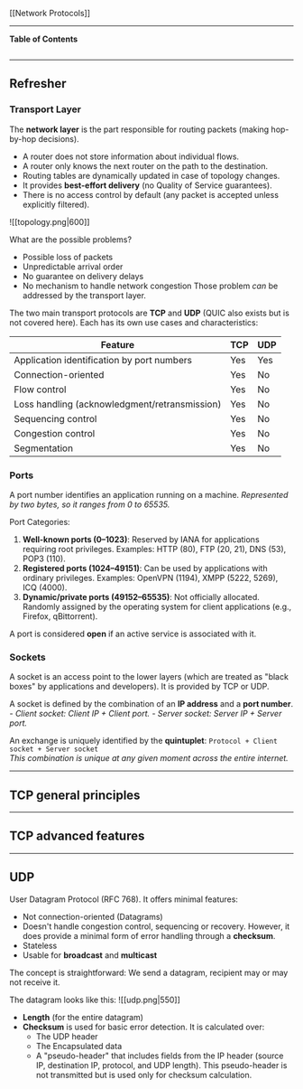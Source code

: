 [[Network Protocols]]
***
**Table of Contents**
```table-of-contents
```

****
## Refresher

### Transport Layer

The **network layer** is the part responsible for routing packets (making hop-by-hop decisions).
- A router does not store information about individual flows.
- A router only knows the next router on the path to the destination.
- Routing tables are dynamically updated in case of topology changes.
- It provides **best-effort delivery** (no Quality of Service guarantees).
- There is no access control by default (any packet is accepted unless explicitly filtered).

![[topology.png|600]]

What are the possible problems?
- Possible loss of packets
- Unpredictable arrival order
- No guarantee on delivery delays
- No mechanism to handle network congestion
Those problem *can* be addressed by the transport layer.

The two main transport protocols are **TCP** and **UDP** (QUIC also exists but is not covered here). Each has its own use cases and characteristics:

| **Feature**                                   | **TCP** | **UDP** |
| --------------------------------------------- | ------- | ------- |
| Application identification by port numbers    | Yes     | Yes     |
| Connection-oriented                           | Yes     | No      |
| Flow control                                  | Yes     | No      |
| Loss handling (acknowledgment/retransmission) | Yes     | No      |
| Sequencing control                            | Yes     | No      |
| Congestion control                            | Yes     | No      |
| Segmentation                                  | Yes     | No      |

### Ports

A port number identifies an application running on a machine. 
	*Represented by two bytes, so it ranges from 0 to 65535.*

Port Categories:
1. **Well-known ports (0–1023)**: Reserved by IANA for applications requiring root privileges.
    Examples: HTTP (80), FTP (20, 21), DNS (53), POP3 (110).
2. **Registered ports (1024–49151)**: Can be used by applications with ordinary privileges.
    Examples: OpenVPN (1194), XMPP (5222, 5269), ICQ (4000).
3. **Dynamic/private ports (49152–65535)**: Not officially allocated. Randomly assigned by the operating system for client applications (e.g., Firefox, qBittorrent).

A port is considered **open** if an active service is associated with it.

### Sockets

A socket is an access point to the lower layers (which are treated as "black boxes" by applications and developers). It is provided by TCP or UDP.

A socket is defined by the combination of an **IP address** and a **port number**.    
    *- Client socket: Client IP + Client port.
    - Server socket: Server IP + Server port.*

An exchange is uniquely identified by the **quintuplet**:  `Protocol + Client socket + Server socket`  
	*This combination is unique at any given moment across the entire internet.*


***
## TCP general principles


***
## TCP advanced features


***
## UDP

User Datagram Protocol (RFC 768). It offers minimal features:
- Not connection-oriented (Datagrams)
- Doesn't handle congestion control, sequencing or recovery. However, it does provide a minimal form of error handling through a **checksum**.
- Stateless
- Usable for **broadcast** and **multicast**

The concept is straightforward: We send a datagram, recipient may or may not receive it.

The datagram looks like this:
![[udp.png|550]]
- **Length** (for the entire datagram)
- **Checksum** is used for basic error detection. It is calculated over:
	- The UDP header
	- The Encapsulated data
	- A "pseudo-header" that includes fields from the IP header (source IP, destination IP, protocol, and UDP length). This pseudo-header is not transmitted but is used only for checksum calculation.
